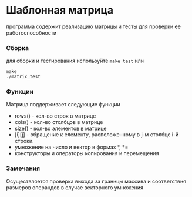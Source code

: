 # Шаблонная матрица
программа содержит реализацию матрицы и тесты для проверки ее работоспособности
### Сборка
для сборки и тестирования используйте ```make test``` или
```
make
./matrix_test
```
### Функции
Матрица поддерживает следующие функции
- rows() - кол-во строк в матрице
- cols() - кол-во столбцов в матрице
- size() - кол-во элементов в матрице
- [i][j] - обращение к елементу, расположенному в j-м столбце i-й строки.
- умножение на число и вектор в формах \*, \*=
- конструкторы и операторы копирования и перемещения
### Замечания
Осуществляется проверка выхода за границы массива и соответствия размеров операндов в случае векторного умножения